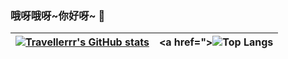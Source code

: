 ### 哦呀哦呀\~你好呀~ 👋

<!--
**Travellerrr/Travellerrr** is a ✨ _special_ ✨ repository because its `README.md` (this file) appears on your GitHub profile.

Here are some ideas to get you started:

- 🔭 I’m currently working on ...
- 🌱 I’m currently learning ...
- 👯 I’m looking to collaborate on ...
- 🤔 I’m looking for help with ...
- 💬 Ask me about ...
- 📫 How to reach me: ...
- 😄 Pronouns: ...
- ⚡ Fun fact: ...
-->

| <a href="">![Travellerrr's GitHub stats](https://github-readme-stats.vercel.app/api?username=travellerrr&show_icons=true&locale=cn&hide_border=true)</a> | <a href=">![Top Langs](https://github-readme-stats.vercel.app/api/top-langs/?username=Travellerrr&show_icons=true&locale=cn&hide_border=true)</a> |
| ---------------------------------------- | ---------------------------------------- |
